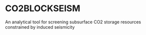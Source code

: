 # CO2BLOCKSEISM
An analytical tool for screening subsurface CO2 storage resources constrained by induced seismicity
